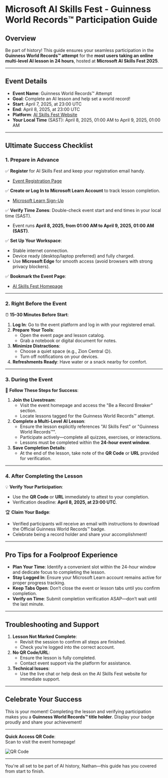 # **Microsoft AI Skills Fest - Guinness World Records™ Participation Guide**

## **Overview**
Be part of history! This guide ensures your seamless participation in the **Guinness World Records™ attempt** for the **most users taking an online multi-level AI lesson in 24 hours**, hosted at **Microsoft AI Skills Fest 2025**.

---

## **Event Details**
- **Event Name**: Guinness World Records™ Attempt  
- **Goal**: Complete an AI lesson and help set a world record!  
- **Start**: April 7, 2025, at 23:00 UTC  
- **End**: April 8, 2025, at 23:00 UTC  
- **Platform**: [AI Skills Fest Website](https://aiskillsfest.event.microsoft.com/)  
- **Your Local Time** (SAST): April 8, 2025, 01:00 AM to April 9, 2025, 01:00 AM  

---

## **Ultimate Success Checklist**

### **1. Prepare in Advance**
✅ **Register** for AI Skills Fest and keep your registration email handy.  
   - [Event Registration Page](https://aiskillsfest.event.microsoft.com/)  

✅ **Create or Log In to Microsoft Learn Account** to track lesson completion.  
   - [Microsoft Learn Sign-Up](https://learn.microsoft.com/)  

✅ **Verify Time Zones**: Double-check event start and end times in your local time (SAST).  
   - Event runs **April 8, 2025, from 01:00 AM to April 9, 2025, 01:00 AM (SAST)**.  

✅ **Set Up Your Workspace**:
   - Stable internet connection.
   - Device ready (desktop/laptop preferred) and fully charged.
   - Use **Microsoft Edge** for smooth access (avoid browsers with strong privacy blockers).

✅ **Bookmark the Event Page**:
   - [AI Skills Fest Homepage](https://aiskillsfest.event.microsoft.com/)  

---

### **2. Right Before the Event**
⏰ **15–30 Minutes Before Start**:  
1. **Log In**: Go to the event platform and log in with your registered email.  
2. **Prepare Your Tools**:
   - Open the event page and lesson catalog.
   - Grab a notebook or digital document for notes.
3. **Minimize Distractions**:
   - Choose a quiet space (e.g., Zion Central 😉).
   - Turn off notifications on your devices.
4. **Refreshments Ready**: Have water or a snack nearby for comfort.  

---

### **3. During the Event**
🚀 **Follow These Steps for Success**:  
1. **Join the Livestream**:
   - Visit the event homepage and access the "Be a Record Breaker" section.
   - Locate lessons tagged for the Guinness World Records™ attempt.
2. **Complete a Multi-Level AI Lesson**:
   - Ensure the lesson explicitly references "AI Skills Fest" or "Guinness World Records™".
   - Participate actively—complete all quizzes, exercises, or interactions.
   - Lessons must be completed within the **24-hour event window**.
3. **Save Completion Details**:
   - At the end of the lesson, take note of the **QR Code** or **URL** provided for verification.  

---

### **4. After Completing the Lesson**
💡 **Verify Your Participation**:  
- Use the **QR Code** or **URL** immediately to attest to your completion.  
- Verification deadline: **April 8, 2025, at 23:00 UTC**.  

🏆 **Claim Your Badge**:  
- Verified participants will receive an email with instructions to download the Official Guinness World Records™ badge.  
- Celebrate being a record holder and share your accomplishment!  

---

## **Pro Tips for a Foolproof Experience**
- **Plan Your Time**: Identify a convenient slot within the 24-hour window and dedicate focus to completing the lesson.  
- **Stay Logged In**: Ensure your Microsoft Learn account remains active for proper progress tracking.  
- **Keep Tabs Open**: Don’t close the event or lesson tabs until you confirm completion.  
- **Verify on Time**: Submit completion verification ASAP—don’t wait until the last minute.  

---

## **Troubleshooting and Support**
1. **Lesson Not Marked Complete**:
   - Revisit the session to confirm all steps are finished.
   - Check you’re logged into the correct account.
2. **No QR Code/URL**:  
   - Ensure the lesson is fully completed.
   - Contact event support via the platform for assistance.
3. **Technical Issues**:  
   - Use the live chat or help desk on the AI Skills Fest website for immediate support.

---

## **Celebrate Your Success**
This is your moment! Completing the lesson and verifying participation makes you a **Guinness World Records™ title holder**. Display your badge proudly and share your achievement!

---

**Quick Access QR Code**:  
Scan to visit the event homepage!  

![QR Code](https://api.qrserver.com/v1/create-qr-code/?size=180x180&data=https://aiskillsfest.event.microsoft.com)  

---

You're all set to be part of AI history, Nathan—this guide has you covered from start to finish. 

